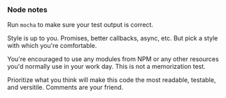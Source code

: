 ### Node notes
Run `mocha` to make sure your test output is correct.

Style is up to you.  Promises, better callbacks, async, etc.
But pick a style with which you're comfortable.

You're encouraged to use any modules from NPM or any other
resources you'd normally use in your work day.  This is
not a memorization test.

Prioritize what you think will make this code the most readable,
testable, and versitile.  Comments are your friend.

